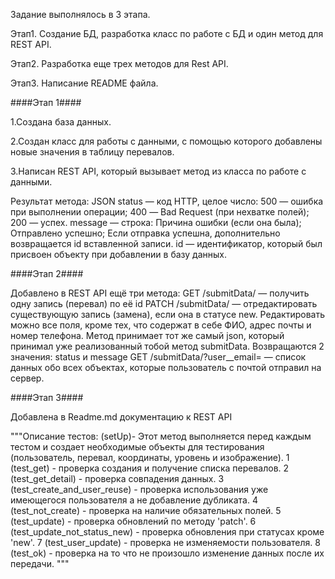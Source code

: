 Задание выполнялось в 3 этапа.

Этап1. Создание БД, разработка класс по работе с БД и один метод для REST API.

Этап2. Разработка еще трех методов для Rest API.

Этап3. Написание README файла.


####Этап 1####

1.Создана база данных.

2.Создан класс для работы с данными, с помощью которого добавлены новые значения в таблицу перевалов.

3.Написан REST API, который вызывает метод из класса по работе с данными.

Результат метода: JSON
	status — код HTTP, целое число: 
		500 — ошибка при выполнении операции; 
		400 — Bad Request (при нехватке полей); 
		200 — успех.
	message — строка: 
		Причина ошибки (если она была); 
		Отправлено успешно; 
		Если отправка успешна, дополнительно возвращается id вставленной записи.
		id — идентификатор, который был присвоен объекту при добавлении в базу данных.


####Этап 2####

Добавлено в REST API ещё три метода:
	GET /submitData/<id> — получить одну запись (перевал) по её id
	PATCH /submitData/<id> — отредактировать существующую запись (замена), если она в статусе new. Редактировать можно все поля, кроме тех, что содержат в себе ФИО, адрес почты и номер телефона. Метод принимает тот же самый json, который принимал уже реализованный тобой метод submitData. Возвращаются 2 значения: status и message
	GET /submitData/?user__email=<email> — список данных обо всех объектах, которые пользователь с почтой отправил на сервер.

####Этап 3####

Добавлена в Readme.md документацию к REST API



"""Описание тестов:
(setUp)- Этот метод выполняется перед каждым тестом и создает необходимые объекты для тестирования
(пользователь, перевал, координаты, уровень и изображение).
1 (test_get) - проверка создания и получение списка перевалов.
2 (test_get_detail) - проверка совпадения данных.
3 (test_create_and_user_reuse) - проверка использования уже имеющегося пользователя а не добавление дубликата.
4 (test_not_create) - проверка на наличие обязательных полей.
5 (test_update) - проверка обновлений по методу 'patch'.
6 (test_update_not_status_new) - проверка обновления при статусах кроме 'new'.
7 (test_user_update) - проверка не изменяемости пользователя.
8 (test_ok) - проверка на то что не произошло изменение данных после их передачи.
"""